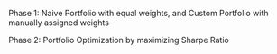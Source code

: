 Phase 1: Naive Portfolio with equal weights, and Custom Portfolio with manually assigned weights

Phase 2: Portfolio Optimization by maximizing Sharpe Ratio
